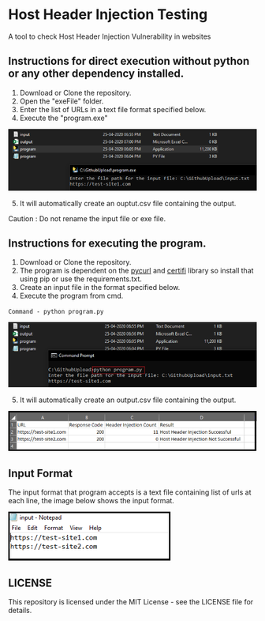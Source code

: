 # Host Header Injection Testing
A tool to check Host Header Injection Vulnerability in websites

## Instructions for direct execution without python or any other dependency installed.
1. Download or Clone the repository.
2. Open the "exeFile" folder.
3. Enter the list of URLs in a text file format specified below.
4. Execute the "program.exe"

![Image of cmdexe](https://raw.githubusercontent.com/Lakshkhandelwal/Host-Header-Injection-Testing/master/TestRun/Images/programexe.png)

5. It will automatically create an ouptut.csv file containing the output.

Caution : Do not rename the input file or exe file.

## Instructions for executing the program.
1. Download or Clone the repository.
2. The program is dependent on the [pycurl](https://pypi.org/project/pycurl/) and [certifi](https://pypi.org/project/certifi/) library so install that using pip or use the requirements.txt.
3. Create an input file in the format specified below.
4. Execute the program from cmd.

  `Command - python program.py`
  
  ![Image of cmd](https://raw.githubusercontent.com/Lakshkhandelwal/Host-Header-Injection-Testing/master/TestRun/Images/programcmd.png)

5. It will automatically create an output.csv file containing the output.

 ![Image of output](https://raw.githubusercontent.com/Lakshkhandelwal/Host-Header-Injection-Testing/master/TestRun/Images/output.png)

## Input Format
The input format that program accepts is a text file containing list of urls at each line, the image below shows the input format.

![Image of input](https://raw.githubusercontent.com/Lakshkhandelwal/Host-Header-Injection-Testing/master/TestRun/Images/input.png)


## LICENSE
This repository is licensed under the MIT License - see the LICENSE file for details.
